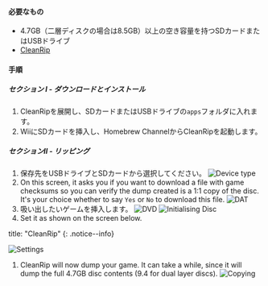#### 必要なもの

* 4.7GB（二層ディスクの場合は8.5GB）以上の空き容量を持つSDカードまたはUSBドライブ
* [CleanRip](https://github.com/emukidid/cleanrip/releases/latest)

#### 手順

##### セクション I - ダウンロードとインストール

1. CleanRipを展開し、SDカードまたはUSBドライブの`apps`フォルダに入れます。
1. WiiにSDカードを挿入し、Homebrew ChannelからCleanRipを起動します。

##### セクションII - リッピング

1. 保存先をUSBドライブとSDカードから選択してください。 ![Device type](/images/CleanRip/2.png)
1. On this screen, it asks you if you want to download a file with game checksums so you can verify the dump created is a 1:1 copy of the disc. It's your choice whether to say `Yes` or `No` to download this file. ![DAT](/images/CleanRip/3.png)
1. 吸い出したいゲームを挿入します。 ![DVD](/images/CleanRip/4.png) ![Initialising Disc](/images/CleanRip/5.png)
1. Set it as shown on the screen below.

title: "CleanRip"
{: .notice--info}

![Settings](/images/CleanRip/6.png)
1. CleanRip will now dump your game. It can take a while, since it will dump the full 4.7GB disc contents (9.4 for dual layer discs). ![Copying](/images/CleanRip/7.png)
